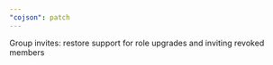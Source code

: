 ```yaml
---
"cojson": patch
---
```


Group invites: restore support for role upgrades and inviting revoked members

